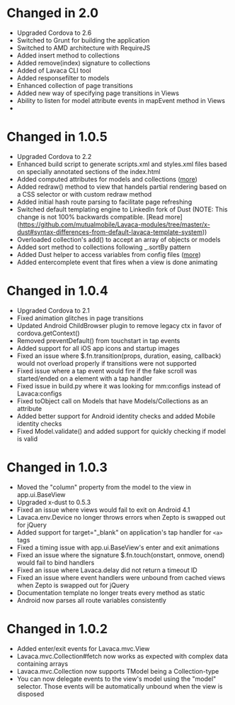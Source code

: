 Changed in 2.0
======
* Upgraded Cordova to 2.6
* Switched to Grunt for building the application
* Switched to AMD architecture with RequireJS
* Added insert method to collections
* Added remove(index) signature to collections
* Added of Lavaca CLI tool
* Added responsefilter to models
* Enhanced collection of page transitions
* Added new way of specifying page transitions in Views
* Ability to listen for model attribute events in mapEvent method in Views
*

Changed in 1.0.5
======
* Upgraded Cordova to 2.2
* Enhanced build script to generate scripts.xml and styles.xml files based on specially annotated sections of the index.html
* Added computed attributes for models and collections ([more](https://github.com/mutualmobile/lavaca/wiki/3.1.-Models-and-Collections#wiki-computed-attributes))
* Added redraw() method to view that handels partial rendering based on a CSS selector or with custom redraw method
* Added initial hash route parsing to facilitate page refreshing
* Switched default templating engine to LinkedIn fork of Dust (NOTE: This change is not 100% backwards compatible. [Read more] (https://github.com/mutualmobile/Lavaca-modules/tree/master/x-dust#syntax-differences-from-default-lavaca-template-system))
* Overloaded collection's add() to accept an array of objects or models
* Added sort method to collections following _.sortBy pattern
* Added Dust helper to access variables from config files ([more](https://github.com/mutualmobile/lavaca/wiki/4.1.-Using-Templates-to-Generate-HTML#wiki-config-helper))
* Added entercomplete event that fires when a view is done animating

Changed in 1.0.4
======
* Upgraded Cordova to 2.1
* Fixed animation glitches in page transitions
* Updated Android ChildBrowser plugin to remove legacy ctx in favor of cordova.getContext()
* Removed preventDefault() from touchstart in tap events
* Added support for all iOS app icons and startup images
* Fixed an issue where $.fn.transition(props, duration, easing, callback) would not overload properly if transitions were not supported
* Fixed issue where a tap event would fire if the fake scroll was started/ended on a element with a tap handler
* Fixed issue in build.py where it was looking for mm:configs instead of Lavaca:configs
* Fixed toObject call on Models that have Models/Collections as an attribute
* Added better support for Android identity checks and added Mobile identity checks
* Fixed Model.validate() and added support for quickly checking if model is valid

Changed in 1.0.3
======
* Moved the "column" property from the model to the view in app.ui.BaseView
* Upgraded x-dust to 0.5.3
* Fixed an issue where views would fail to exit on Android 4.1
* Lavaca.env.Device no longer throws errors when Zepto is swapped out for jQuery
* Added support for target="_blank" on application's tap handler for `<a>` tags
* Fixed a timing issue with app.ui.BaseView's enter and exit animations
* Fixed an issue where the signature $.fn.touch(onstart, onmove, onend) would fail to bind handlers
* Fixed an issue where Lavaca.delay did not return a timeout ID
* Fixed an issue where event handlers were unbound from cached views when Zepto is swapped out for jQuery
* Documentation template no longer treats every method as static
* Android now parses all route variables consistently

Changed in 1.0.2
======
* Added enter/exit events for Lavaca.mvc.View
* Lavaca.mvc.Collection#fetch now works as expected with complex data containing arrays
* Lavaca.mvc.Collection now supports TModel being a Collection-type
* You can now delegate events to the view's model using the "model" selector. Those events will be automatically unbound when the view is disposed